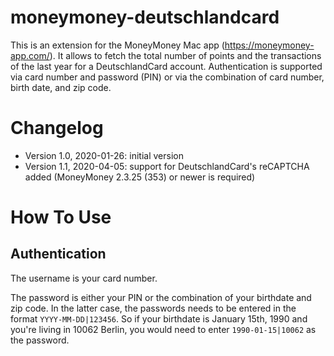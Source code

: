 # moneymoney-deutschlandcard

This is an extension for the MoneyMoney Mac app (https://moneymoney-app.com/). It allows to fetch the total number of points and the transactions of the last year for a DeutschlandCard account. Authentication is supported via card number and password (PIN) or via the combination of card number, birth date, and zip code.

# Changelog 
- Version 1.0, 2020-01-26: initial version
- Version 1.1, 2020-04-05: support for DeutschlandCard's reCAPTCHA added
  (MoneyMoney 2.3.25 (353) or newer is required)

# How To Use
## Authentication

The username is your card number.

The password is either your PIN or the combination of your birthdate and zip code. In the latter case, the passwords needs to be entered in the format ```YYYY-MM-DD|123456```. So if your birthdate is January 15th, 1990 and you're living in 10062 Berlin, you would need to enter ```1990-01-15|10062``` as the password.
